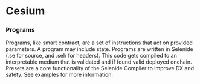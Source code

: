 # Cesium

### Programs

Programs, like smart contract, are a set of instructions that act on provided parameters. A program may include state. Programs are written in Selenide (.se for source, and .seh for headers). This code gets compiled to an interpretable medium that is validated and if found valid deployed onchain. Presets are a core functionality of the Selenide Compiler to improve DX and safety. See examples for more information.
